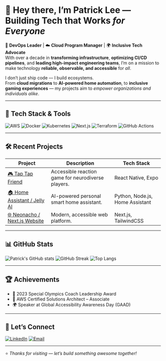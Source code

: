 # 👋 Hey there, I’m Patrick Lee — Building Tech that Works *for Everyone*

🚀 **DevOps Leader** | ☁️ **Cloud Program Manager** | 🌍 **Inclusive Tech Advocate**  
With over a decade in **transforming infrastructure**, **optimizing CI/CD pipelines**, and **leading high-impact engineering teams**, I’m on a mission to make technology **reliable, observable, and accessible** for *all*.

I don’t just ship code — I build ecosystems.  
From **cloud migrations** to **AI-powered home automation**, to **inclusive gaming experiences** — my projects aim to *empower organizations and individuals alike*.

---

## 🚀 Tech Stack & Tools
![AWS](https://img.shields.io/badge/AWS-FF9900?style=for-the-badge&logo=amazon-aws&logoColor=white)
![Docker](https://img.shields.io/badge/Docker-2496ED?style=for-the-badge&logo=docker&logoColor=white)
![Kubernetes](https://img.shields.io/badge/Kubernetes-326CE5?style=for-the-badge&logo=kubernetes&logoColor=white)
![Next.js](https://img.shields.io/badge/Next.js-000000?style=for-the-badge&logo=nextdotjs&logoColor=white)
![Terraform](https://img.shields.io/badge/Terraform-623CE4?style=for-the-badge&logo=terraform&logoColor=white)
![GitHub Actions](https://img.shields.io/badge/GitHub%20Actions-2088FF?style=for-the-badge&logo=github-actions&logoColor=white)

---

## 🛠 Recent Projects

| Project | Description | Tech Stack |
| ------- | ----------- | ---------- |
| [🎮 Tap Tap Friend](https://github.com/yourusername/tap-tap-friend) | Accessible reaction game for neurodiverse players. | React Native, Expo |
| [🏠 Home Assistant / Jelly AI](https://github.com/yourusername/home-assistant-jelly-ai) | AI-powered personal smart home assistant. | Python, Node.js, Home Assistant |
| [🌐 Neonacho / Next.js Website](https://github.com/yourusername/neonacho-nextjs) | Modern, accessible web platform. | Next.js, TailwindCSS |

---

## 📊 GitHub Stats
![Patrick's GitHub stats](https://github-readme-stats.vercel.app/api?username=panda0nion&show_icons=true&theme=tokyonight)
![GitHub Streak](https://streak-stats.demolab.com/?user=panda0nion&theme=tokyonight)
![Top Langs](https://github-readme-stats.vercel.app/api/top-langs/?username=panda0nion&layout=compact&theme=tokyonight)

---

## 🏆 Achievements
- 🥇 2023 Special Olympics Coach Leadership Award
- 📜 AWS Certified Solutions Architect – Associate
- 🌍 Speaker at Global Accessibility Awareness Day (GAAD)

---

## 🤝 Let’s Connect
[![LinkedIn](https://img.shields.io/badge/LinkedIn-0A66C2?style=for-the-badge&logo=linkedin&logoColor=white)](https://linkedin.com/in/fixguy)
[![Email](https://img.shields.io/badge/Email-0078D4?style=for-the-badge&logo=microsoft-outlook&logoColor=white)](mailto:admin@neonacho.net)

---
⭐ *Thanks for visiting — let’s build something awesome together!*

